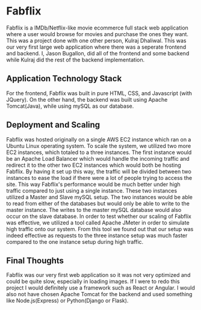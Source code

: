 # Fabflix
Fabflix is a IMDb/Netflix-like movie ecommerce full stack web application where a user would browse for movies and purchase the ones they want. This was a project done with one other person, Kulraj Dhaliwal. This was our very first large web application where there was a seperate frontend and backend. I, Jason Bugallon, did all of the frontend and some backend while Kulraj did the rest of the backend implementation. 

## Application Technology Stack
For the frontend, Fabflix was built in pure HTML, CSS, and Javascript (with JQuery). On the other hand, the backend was built using Apache Tomcat(Java), while using mySQL as our database. 

## Deployment and Scaling
Fabflix was hosted originally on a single AWS EC2 instance which ran on a Ubuntu Linux operating system. To scale the system, we utilized two more EC2 instances, which totaled to a three instances. The first instance would be an Apache Load Balancer which would handle the incoming traffic and redirect it to the other two EC2 instances which would both be hosting Fabflix. By having it set up this way, the traffic will be divided between two instances to ease the load if there were a lot of people trying to access the site. This way Fabflix's performance would be much better under high traffic compared to just using a single instance. These two instances utilized a Master and Slave mySQL setup. The two instances would be able to read from either of the databases but would only be able to write to the master instance. The writes to the master mySQL database would also occur on the slave database. In order to test whether our scaling of Fabflix was effective, we utilized a tool called Apache JMeter in order to simulate high traffic onto our system. From this tool we found out that our setup was indeed effective as requests to the three instance setup was much faster compared to the one instance setup during high traffic. 

## Final Thoughts
Fabflix was our very first web application so it was not very optimized and could be quite slow, especially in loading images. If I were to redo this project I would definitely use a framework such as React or Angular. I would also not have chosen Apache Tomcat for the backend and used something like Node.js(Express) or Python(Django or Flask).
